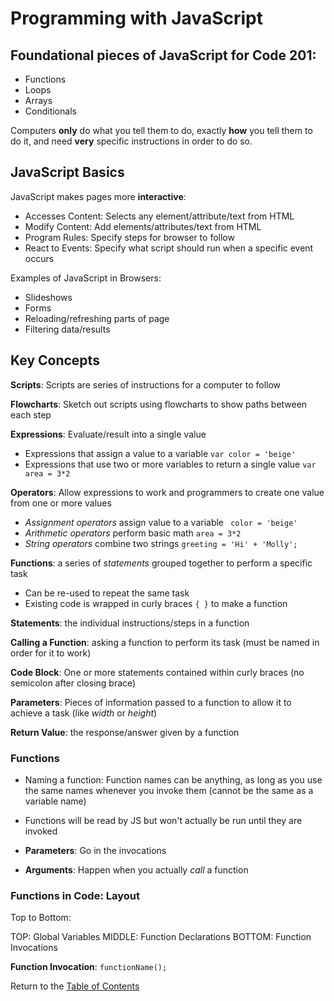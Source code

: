 # Programming with JavaScript

## Foundational pieces of JavaScript for Code 201:
* Functions
* Loops
* Arrays
* Conditionals

Computers **only** do what you tell them to do, exactly **how** you tell them to do it, and need **very** specific instructions in order to do so.

## JavaScript Basics

JavaScript makes pages more **interactive**:
* Accesses Content: Selects any element/attribute/text from HTML
* Modify Content: Add elements/attributes/text from HTML
* Program Rules: Specify steps for browser to follow
* React to Events: Specify what script should run when a specific event occurs

Examples of JavaScript in Browsers:
* Slideshows
* Forms
* Reloading/refreshing parts of page
* Filtering data/results

## Key Concepts

**Scripts**: Scripts are series of instructions for a computer to follow

**Flowcharts**: Sketch out scripts using flowcharts to show paths between each step

**Expressions**: Evaluate/result into a single value
* Expressions that assign a value to a variable
 ```var color = 'beige'```
* Expressions that use two or more variables to return a single value
```var area = 3*2```

**Operators**: Allow expressions to work and programmers to create one value from one or more values
* *Assignment operators* assign value to a variable
``` color = 'beige'```
* *Arithmetic operators* perform basic math
```area = 3*2```
* *String operators* combine two strings
```greeting = 'Hi' + 'Molly';```

**Functions**: a series of *statements* grouped together to perform a specific task
* Can be re-used to repeat the same task
* Existing code is wrapped in curly braces ```{ }``` to make a function

**Statements**: the individual instructions/steps in a function

**Calling a Function**: asking a function to perform its task (must be named in order for it to work)

**Code Block**: One or more statements contained within curly braces (no semicolon after closing brace)

**Parameters**: Pieces of information passed to a function to allow it to achieve a task (like *width* or *height*)

**Return Value**: the response/answer given by a function

### Functions

* Naming a function: Function names can be anything, as long as you use the same names whenever you invoke them (cannot be the same as a variable name)

* Functions will be read by JS but won't actually be run until they are invoked

* **Parameters**: Go in the invocations

* **Arguments**: Happen when you actually *call* a function

### Functions in Code: Layout

Top to Bottom:

TOP: Global Variables
MIDDLE: Function Declarations
BOTTOM: Function Invocations

**Function Invocation**: ```functionName();```


Return to the [Table of Contents](https://alex-whan.github.io/learning-journal/)